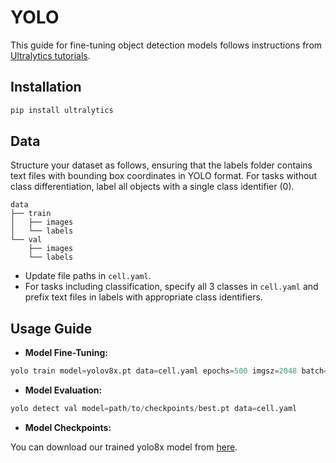# YOLO

This guide for fine-tuning object detection models follows instructions from [Ultralytics tutorials](https://docs.ultralytics.com/tasks/detect/).

## Installation

```bash
pip install ultralytics
```

## Data
  
Structure your dataset as follows, ensuring that the labels folder contains text files with bounding box coordinates in YOLO format. For tasks without class differentiation, label all objects with a single class identifier (0).

    data
    ├── train
    │   ├── images
    │   └── labels
    └── val
        ├── images
        └── labels

- Update file paths in `cell.yaml`.
- For tasks including classification, specify all 3 classes in `cell.yaml` and prefix text files in labels with appropriate class identifiers.

## Usage Guide

- **Model Fine-Tuning:**

```python
yolo train model=yolov8x.pt data=cell.yaml epochs=500 imgsz=2048 batch=4 device=0,1
```

- **Model Evaluation:**
  
```python
yolo detect val model=path/to/checkpoints/best.pt data=cell.yaml
```

- **Model Checkpoints:**

You can download our trained yolo8x model from [here](https://drive.google.com/drive/folders/1ns0jNeTzDgscYFeK1cU-nZG7AMwvMIKt?usp=sharing).
